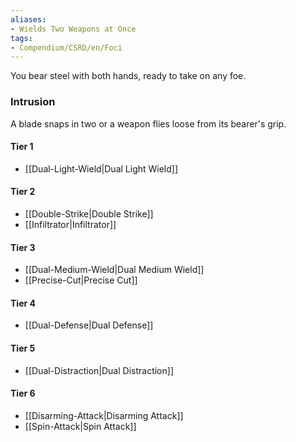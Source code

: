 ```yaml
---  
aliases:  
- Wields Two Weapons at Once  
tags:  
- Compendium/CSRD/en/Foci  
---
```

  
You bear steel with both hands, ready to take on any foe.  
 ### Intrusion  
A blade snaps in two or a weapon flies loose from its bearer's grip.
  
#### Tier 1  
* [[Dual-Light-Wield|Dual Light Wield]]  
#### Tier 2  
  
* [[Double-Strike|Double Strike]]  
* [[Infiltrator|Infiltrator]]  
#### Tier 3  
  
  - [[Dual-Medium-Wield|Dual Medium Wield]]  
  - [[Precise-Cut|Precise Cut]]  
#### Tier 4  
  
* [[Dual-Defense|Dual Defense]]  
#### Tier 5  
  
* [[Dual-Distraction|Dual Distraction]]  
#### Tier 6  
  
  - [[Disarming-Attack|Disarming Attack]]  
  - [[Spin-Attack|Spin Attack]]  
